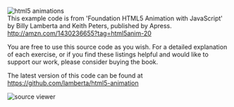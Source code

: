 <img src='http://s25.postimg.org/hxri1tvzj/html5_animations.png' border='0' alt="html5 animations" /></a><br />
This example code is from 'Foundation HTML5 Animation with JavaScript'
by Billy Lamberta and Keith Peters, published by Apress.
http://amzn.com/1430236655?tag=html5anim-20

You are free to use this source code as you wish. For a
detailed explanation of each exercise, or if you find these
listings helpful and would like to support our work, please
consider buying the book.

The latest version of this code can be found at
https://github.com/lamberta/html5-animation

<img src='http://s25.postimg.org/a6as39ru7/source_viewer.png' border='0' alt="source viewer" />
